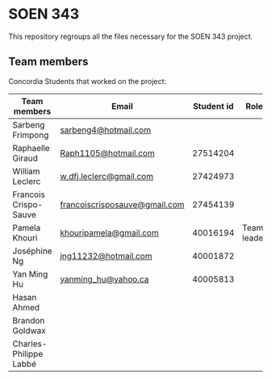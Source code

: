 # SOEN 343
This repository regroups all the files necessary for the SOEN 343 project.

## Team members 

Concordia Students that worked on the project:

Team members          | Email                         | Student id   | Role 
------------          | --------------------          | ------------ |------------
Sarbeng Frimpong      | sarbeng4@hotmail.com          |              |
Raphaelle Giraud      | Raph1105@hotmail.com          | 27514204     | 
William Leclerc       | w.dfj.leclerc@gmail.com       | 27424973     | 
Francois Crispo-Sauve | francoiscrisposauve@gmail.com | 27454139     |
Pamela Khouri         | khouripamela@gmail.com        | 40016194     | Team leader
Joséphine Ng          | jng11232@hotmail.com          | 40001872     |
Yan Ming Hu           | yanming_hu@yahoo.ca           | 40005813     | 
Hasan Ahmed           |                               |              |
Brandon Goldwax       |                               |              | 
Charles-Philippe Labbé|                               |              |         
